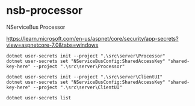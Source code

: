 # nsb-processor
NServiceBus Processor

https://learn.microsoft.com/en-us/aspnet/core/security/app-secrets?view=aspnetcore-7.0&tabs=windows

``` shell
dotnet user-secrets init --project ".\src\server\Processor"
dotnet user-secrets set "NServiceBusConfig:SharedAccessKey" "shared-key-here" --project ".\src\server\Processor"

dotnet user-secrets init --project ".\src\server\ClientUI"
dotnet user-secrets set "NServiceBusConfig:SharedAccessKey" "shared-key-here" --project ".\src\server\ClientUI"

dotnet user-secrets list
```